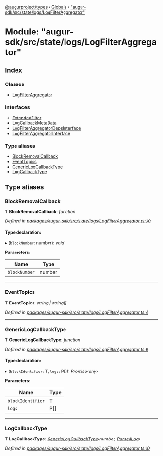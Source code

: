 [@augurproject/types](../README.md) › [Globals](../globals.md) › ["augur-sdk/src/state/logs/LogFilterAggregator"](_augur_sdk_src_state_logs_logfilteraggregator_.md)

# Module: "augur-sdk/src/state/logs/LogFilterAggregator"

## Index

### Classes

* [LogFilterAggregator](../classes/_augur_sdk_src_state_logs_logfilteraggregator_.logfilteraggregator.md)

### Interfaces

* [ExtendedFilter](../interfaces/_augur_sdk_src_state_logs_logfilteraggregator_.extendedfilter.md)
* [LogCallbackMetaData](../interfaces/_augur_sdk_src_state_logs_logfilteraggregator_.logcallbackmetadata.md)
* [LogFilterAggregatorDepsInterface](../interfaces/_augur_sdk_src_state_logs_logfilteraggregator_.logfilteraggregatordepsinterface.md)
* [LogFilterAggregatorInterface](../interfaces/_augur_sdk_src_state_logs_logfilteraggregator_.logfilteraggregatorinterface.md)

### Type aliases

* [BlockRemovalCallback](_augur_sdk_src_state_logs_logfilteraggregator_.md#blockremovalcallback)
* [EventTopics](_augur_sdk_src_state_logs_logfilteraggregator_.md#eventtopics)
* [GenericLogCallbackType](_augur_sdk_src_state_logs_logfilteraggregator_.md#genericlogcallbacktype)
* [LogCallbackType](_augur_sdk_src_state_logs_logfilteraggregator_.md#logcallbacktype)

## Type aliases

###  BlockRemovalCallback

Ƭ **BlockRemovalCallback**: *function*

*Defined in [packages/augur-sdk/src/state/logs/LogFilterAggregator.ts:30](https://github.com/AugurProject/augur/blob/88b6e76efb/packages/augur-sdk/src/state/logs/LogFilterAggregator.ts#L30)*

#### Type declaration:

▸ (`blockNumber`: number): *void*

**Parameters:**

Name | Type |
------ | ------ |
`blockNumber` | number |

___

###  EventTopics

Ƭ **EventTopics**: *string | string[]*

*Defined in [packages/augur-sdk/src/state/logs/LogFilterAggregator.ts:4](https://github.com/AugurProject/augur/blob/88b6e76efb/packages/augur-sdk/src/state/logs/LogFilterAggregator.ts#L4)*

___

###  GenericLogCallbackType

Ƭ **GenericLogCallbackType**: *function*

*Defined in [packages/augur-sdk/src/state/logs/LogFilterAggregator.ts:6](https://github.com/AugurProject/augur/blob/88b6e76efb/packages/augur-sdk/src/state/logs/LogFilterAggregator.ts#L6)*

#### Type declaration:

▸ (`blockIdentifier`: T, `logs`: P[]): *Promise‹any›*

**Parameters:**

Name | Type |
------ | ------ |
`blockIdentifier` | T |
`logs` | P[] |

___

###  LogCallbackType

Ƭ **LogCallbackType**: *[GenericLogCallbackType](_augur_sdk_src_state_logs_logfilteraggregator_.md#genericlogcallbacktype)‹number, [ParsedLog](../interfaces/_augur_types_types_logs_.parsedlog.md)›*

*Defined in [packages/augur-sdk/src/state/logs/LogFilterAggregator.ts:10](https://github.com/AugurProject/augur/blob/88b6e76efb/packages/augur-sdk/src/state/logs/LogFilterAggregator.ts#L10)*
